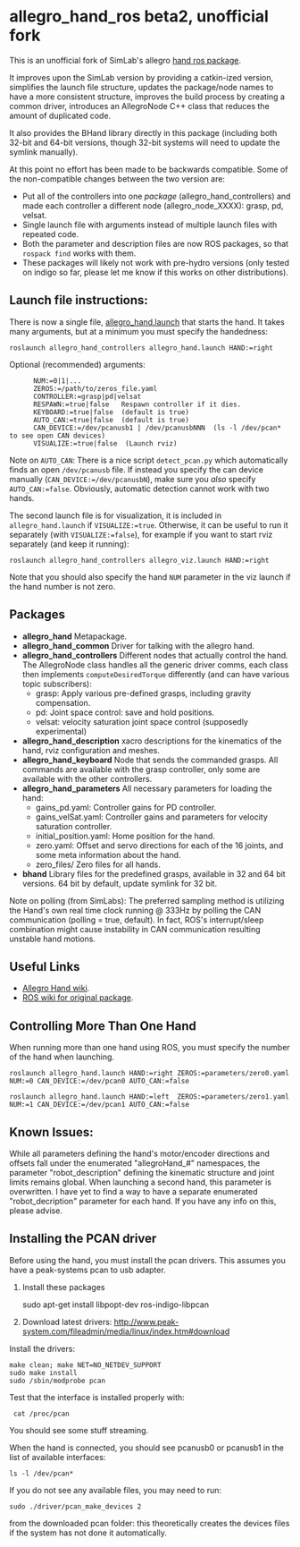 allegro_hand_ros beta2, unofficial fork
=======================================

This is an unofficial fork of SimLab's allegro [hand ros package][1].

[1]: https://github.com/simlabrobotics/allegro_hand_ros

It improves upon the SimLab version by providing a catkin-ized version,
simplifies the launch file structure,
updates the package/node names to have a more consistent structure,
improves the build process by creating a common driver, introduces an
AllegroNode C++ class that reduces the amount of duplicated code.

It also provides the BHand library directly in this package (including both
32-bit and 64-bit versions, though 32-bit systems will need to update the
symlink manually).

At this point no effort has been made to be backwards compatible. Some of the
non-compatible changes between the two version are:

 - Put all of the controllers into one *package* (allegro_hand_controllers) and
   made each controller a different node (allegro_node_XXXX): grasp, pd, velsat.
 - Single launch file with arguments instead of multiple launch files with
   repeated code.
 - Both the parameter and description files are now ROS packages, so that
   `rospack find` works with them.
 - These packages will likely not work with pre-hydro versions (only tested on
   indigo so far, please let me know if this works on other distributions).

Launch file instructions:
------------------------

There is now a single file,
[allegro_hand.launch](allegro_hand_controllers/launch/allegro_hand.launch)
that starts the hand. It takes many arguments, but at a minimum you must specify
the handedness:

    roslaunch allegro_hand_controllers allegro_hand.launch HAND:=right

Optional (recommended) arguments:

          NUM:=0|1|...
          ZEROS:=/path/to/zeros_file.yaml
          CONTROLLER:=grasp|pd|velsat
          RESPAWN:=true|false   Respawn controller if it dies.
          KEYBOARD:=true|false  (default is true)
          AUTO_CAN:=true|false  (default is true)
          CAN_DEVICE:=/dev/pcanusb1 | /dev/pcanusbNNN  (ls -l /dev/pcan* to see open CAN devices)
          VISUALIZE:=true|false  (Launch rviz)

Note on `AUTO_CAN`: There is a nice script `detect_pcan.py` which automatically
finds an open `/dev/pcanusb` file. If instead you specify the can device
manually (`CAN_DEVICE:=/dev/pcanusbN`), make sure you *also* specify
`AUTO_CAN:=false`. Obviously, automatic detection cannot work with two hands.

The second launch file is for visualization, it is included in
`allegro_hand.launch` if `VISUALIZE:=true`. Otherwise, it can be useful to run
it separately (with `VISUALIZE:=false`), for example if you want to start rviz separately
(and keep it running):

    roslaunch allegro_hand_controllers allegro_viz.launch HAND:=right

Note that you should also specify the hand `NUM` parameter in the viz launch if
the hand number is not zero.

Packages
--------

 * **allegro_hand** Metapackage.
 * **allegro_hand_common** Driver for talking with the allegro hand.
 * **allegro_hand_controllers** Different nodes that actually control the hand.
 The AllegroNode class handles all the generic driver comms, each class then
 implements `computeDesiredTorque` differently (and can have various topic
 subscribers):
   * grasp: Apply various pre-defined grasps, including gravity compensation.
   * pd: Joint space control: save and hold positions.
   * velsat: velocity saturation joint space control (supposedly experimental)
 * **allegro_hand_description** xacro descriptions for the kinematics of the
     hand, rviz configuration and meshes.
 * **allegro_hand_keyboard** Node that sends the commanded grasps. All commands
     are available with the grasp controller, only some are available with the
     other controllers.
 * **allegro_hand_parameters** All necessary parameters for loading the hand:
   * gains_pd.yaml: Controller gains for PD controller.
   * gains_velSat.yaml: Controller gains and parameters for velocity saturation
           controller.
   * initial_position.yaml: Home position for the hand.
   * zero.yaml: Offset and servo directions for each of the 16 joints, and some
           meta information about the hand.
   * zero_files/ Zero files for all hands.
 * **bhand** Library files for the predefined grasps, available in 32 and 64 bit
     versions. 64 bit by default, update symlink for 32 bit.

Note on polling (from SimLabs): The preferred sampling method is utilizing the
Hand's own real time clock running @ 333Hz by polling the CAN communication
(polling = true, default). In fact, ROS's interrupt/sleep combination might
cause instability in CAN communication resulting unstable hand motions.


Useful Links
------------

 * [Allegro Hand wiki](http://www.simlab.co.kr/AllegroHand/wiki).
 * [ROS wiki for original package](http://www.ros.org/wiki/allegro_hand_ros).


Controlling More Than One Hand
------------------------------

When running more than one hand using ROS, you must specify the number of the
hand when launching.

    roslaunch allegro_hand.launch HAND:=right ZEROS:=parameters/zero0.yaml NUM:=0 CAN_DEVICE:=/dev/pcan0 AUTO_CAN:=false

    roslaunch allegro_hand.launch HAND:=left  ZEROS:=parameters/zero1.yaml NUM:=1 CAN_DEVICE:=/dev/pcan1 AUTO_CAN:=false


Known Issues:
-------------

While all parameters defining the hand's motor/encoder directions and offsets
fall under the enumerated "allegroHand_#" namespaces, the parameter
"robot_description" defining the kinematic structure and joint limits remains
global. When launching a second hand, this parameter is overwritten. I have yet
to find a way to have a separate enumerated "robot_decription" parameter for
each hand. If you have any info on this, please advise.


Installing the PCAN driver
--------------------------

Before using the hand, you must install the pcan drivers. This assumes you have
a peak-systems pcan to usb adapter.

1. Install these packages

    sudo apt-get install libpopt-dev ros-indigo-libpcan

2. Download latest drivers: http://www.peak-system.com/fileadmin/media/linux/index.htm#download

Install the drivers:

    make clean; make NET=NO_NETDEV_SUPPORT
    sudo make install
    sudo /sbin/modprobe pcan

Test that the interface is installed properly with:

     cat /proc/pcan

You should see some stuff streaming.

When the hand is connected, you should see pcanusb0 or pcanusb1 in the list of
available interfaces:

    ls -l /dev/pcan*

If you do not see any available files, you may need to run:

    sudo ./driver/pcan_make_devices 2

from the downloaded pcan folder: this theoretically creates the devices files if
the system has not done it automatically.

